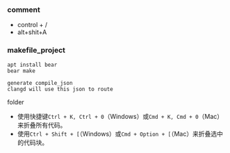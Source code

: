 
### comment

- control + /
- alt+shit+A

### makefile_project

```
apt install bear
bear make

generate compile_json
clangd will use this json to route
```

folder

- 使用快捷键`Ctrl + K, Ctrl + 0`（Windows）或`Cmd + K, Cmd + 0`（Mac）来折叠所有代码。
- 使用`Ctrl + Shift + [`（Windows）或`Cmd + Option + [`（Mac）来折叠选中的代码块。
[]()
